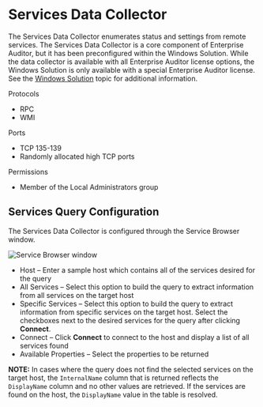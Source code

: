 # Services Data Collector

The Services Data Collector enumerates status and settings from remote services. The Services Data
Collector is a core component of Enterprise Auditor, but it has been preconfigured within the
Windows Solution. While the data collector is available with all Enterprise Auditor license options,
the Windows Solution is only available with a special Enterprise Auditor license. See the
[Windows Solution](/docs/accessanalyzer/11.6/enterpriseauditor/solutions/windows/overview.md)
topic for additional information.

Protocols

- RPC
- WMI

Ports

- TCP 135-139
- Randomly allocated high TCP ports

Permissions

- Member of the Local Administrators group

## Services Query Configuration

The Services Data Collector is configured through the Service Browser window.

![Service Browser window](/img/versioned_docs/enterpriseauditor_11.6/enterpriseauditor/admin/datacollector/servicebrowser.webp)

- Host – Enter a sample host which contains all of the services desired for the query
- All Services – Select this option to build the query to extract information from all services on
  the target host
- Specific Services – Select this option to build the query to extract information from specific
  services on the target host. Select the checkboxes next to the desired services for the query
  after clicking **Connect**.
- Connect – Click **Connect** to connect to the host and display a list of all services found
- Available Properties – Select the properties to be returned

**NOTE:** In cases where the query does not find the selected services on the target host, the
`InternalName` column that is returned reflects the `DisplayName` column and no other values are
retrieved. If the services are found on the host, the `DisplayName` value in the table is resolved.
